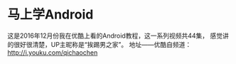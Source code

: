 # 马上学Android
这是2016年12月份我在优酷上看的Android教程，这一系列视频共44集，
感觉讲的很好很清楚，UP主昵称是“挨踢男之家”。
地址——优酷自频道：http://i.youku.com/qichaochen
